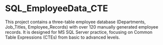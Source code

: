 # SQL_EmployeeData_CTE
This project contains a three-table employee database (Departments, Job_Titles, Employee_Records) with over 120 manually generated employee records. It is designed for MS SQL Server practice, focusing on Common Table Expressions (CTEs) from basic to advanced levels.
